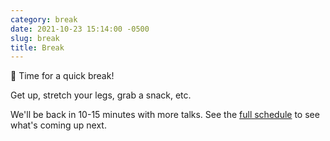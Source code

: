 ```yaml
---
category: break
date: 2021-10-23 15:14:00 -0500
slug: break
title: Break
---
```


🚶 Time for a quick break!

Get up, stretch your legs, grab a snack, etc.

We'll be back in 10-15 minutes with more talks. See the [full schedule](https://2021.djangocon.us/talks/) to see what's coming up next.
